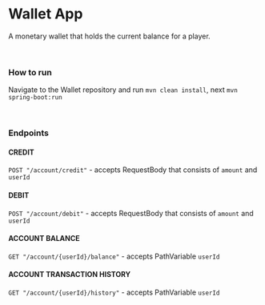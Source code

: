 # Wallet App
A monetary wallet that holds the current balance for a player.

<br />

### How to run
Navigate to the Wallet repository and run `mvn clean install`, next `mvn spring-boot:run`

<br />

### Endpoints
#### CREDIT
`POST "/account/credit"` - accepts RequestBody that consists of `amount` and `userId`
<br/>


#### DEBIT
`POST "/account/debit"` - accepts RequestBody that consists of `amount` and `userId`
<br/>

#### ACCOUNT BALANCE
`GET "/account/{userId}/balance"` - accepts PathVariable `userId`
<br/>


#### ACCOUNT TRANSACTION HISTORY
`GET "/account/{userId}/history"` - accepts PathVariable `userId` 
<br/>

